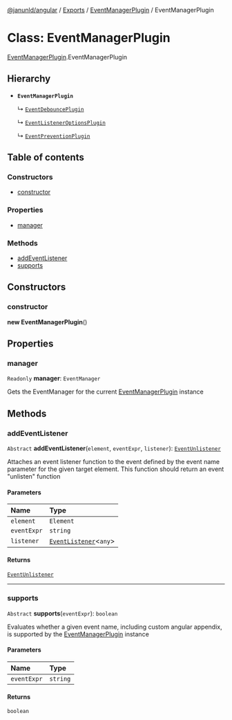 [@janunld/angular](../README.md) / [Exports](../modules.md) / [EventManagerPlugin](../modules/EventManagerPlugin.md) / EventManagerPlugin

# Class: EventManagerPlugin

[EventManagerPlugin](../modules/EventManagerPlugin.md).EventManagerPlugin

## Hierarchy

- **`EventManagerPlugin`**

  ↳ [`EventDebouncePlugin`](EventManagerPlugin.EventDebouncePlugin.md)

  ↳ [`EventListenerOptionsPlugin`](EventManagerPlugin.EventListenerOptionsPlugin.md)

  ↳ [`EventPreventionPlugin`](EventManagerPlugin.EventPreventionPlugin.md)

## Table of contents

### Constructors

- [constructor](EventManagerPlugin.EventManagerPlugin.md#constructor)

### Properties

- [manager](EventManagerPlugin.EventManagerPlugin.md#manager)

### Methods

- [addEventListener](EventManagerPlugin.EventManagerPlugin.md#addeventlistener)
- [supports](EventManagerPlugin.EventManagerPlugin.md#supports)

## Constructors

### constructor

**new EventManagerPlugin**()

## Properties

### manager

`Readonly` **manager**: `EventManager`

Gets the EventManager for the current [EventManagerPlugin](EventManagerPlugin.EventManagerPlugin.md)
instance

## Methods

### addEventListener

`Abstract` **addEventListener**(`element`, `eventExpr`, `listener`): [`EventUnlistener`](../modules/EventManagerPlugin.md#eventunlistener)

Attaches an event listener function to the event defined by the event name
parameter for the given target element. This function should return an
event "unlisten" function

#### Parameters

| Name        | Type                                                                      |
| :---------- | :------------------------------------------------------------------------ |
| `element`   | `Element`                                                                 |
| `eventExpr` | `string`                                                                  |
| `listener`  | [`EventListener`](../modules/EventManagerPlugin.md#eventlistener)<`any`\> |

#### Returns

[`EventUnlistener`](../modules/EventManagerPlugin.md#eventunlistener)

---

### supports

`Abstract` **supports**(`eventExpr`): `boolean`

Evaluates whether a given event name, including custom angular appendix, is
supported by the [EventManagerPlugin](EventManagerPlugin.EventManagerPlugin.md) instance

#### Parameters

| Name        | Type     |
| :---------- | :------- |
| `eventExpr` | `string` |

#### Returns

`boolean`

